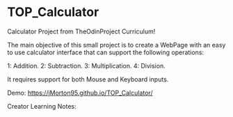 # TOP_Calculator
Calculator Project from TheOdinProject Curriculum!

The main objective of this small project is to create a WebPage with an easy to use calculator interface that can support the following operations:

1: Addition.
2: Subtraction.
3: Multiplication.
4: Division.

It requires support for both Mouse and Keyboard inputs.

Demo: https://jMorton95.github.io/TOP_Calculator/

Creator Learning Notes:


